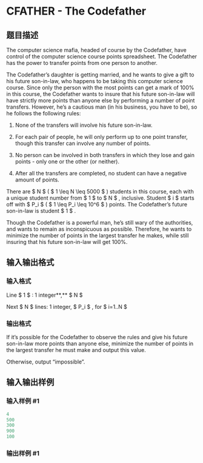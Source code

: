 # CFATHER - The Codefather

## 题目描述

The computer science mafia, headed of course by the Codefather, have control of the computer science course points spreadsheet. The Codefather has the power to transfer points from one person to another.

The Codefather’s daughter is getting married, and he wants to give a gift to his future son-in-law, who happens to be taking this computer science course. Since only the person with the most points can get a mark of 100% in this course, the Codefather wants to insure that his future son-in-law will have strictly more points than anyone else by performing a number of point transfers. However, he’s a cautious man (in his business, you have to be), so he follows the following rules:

1. None of the transfers will involve his future son-in-law.

2. For each pair of people, he will only perform up to one point transfer, though this transfer can involve any number of points.

3. No person can be involved in both transfers in which they lose and gain points - only one or the other (or neither).

4. After all the transfers are completed, no student can have a negative amount of points.

There are $ N $ ( $ 1 \leq N \leq 5000 $ ) students in this course, each with a unique student number from $ 1 $ to $ N $ , inclusive. Student $ i $ starts off with $ P_i $ ( $ 1 \leq P_i \leq&nbsp;10^6 $ ) points. The Codefather’s future son-in-law is student $ 1 $ .

Though the Codefather is a powerful man, he’s still wary of the authorities, and wants to remain as inconspicuous as possible. Therefore, he wants to minimize the number of points in the largest transfer he makes, while still insuring that his future son-in-law will get 100%.

## 输入输出格式

### 输入格式

Line $ 1 $ : 1 integer**,** $ N $

Next $ N $ lines: 1 integer, $ P_i $ , for $ i=1..N $

### 输出格式

If it’s possible for the Codefather to observe the rules and give his future son-in-law more points than anyone else, minimize the number of points in the largest transfer he must make and output this value.

Otherwise, output “impossible”.

## 输入输出样例

### 输入样例 #1

```cpp
4
500
300
900
100
```


### 输出样例 #1

```cpp

```
